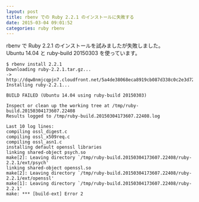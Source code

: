 ```yaml
---
layout: post
title: rbenv での Ruby 2.2.1 のインストールに失敗する
date: 2015-03-04 09:01:52
categories: ruby rbenv
---
```

<p>rbenv で Ruby 2.2.1 のインストールを試みましたが失敗しました。<br>
Ubuntu 14.04 と ruby-build 20150303 を使っています。</p>

<pre><code>$ rbenv install 2.2.1
Downloading ruby-2.2.1.tar.gz...
-&gt; http://dqw8nmjcqpjn7.cloudfront.net/5a4de38068eca8919cb087d338c0c2e3d72c9382c804fb27ab746e6c7819ab28
Installing ruby-2.2.1...

BUILD FAILED (Ubuntu 14.04 using ruby-build 20150303)

Inspect or clean up the working tree at /tmp/ruby-build.20150304173607.22408
Results logged to /tmp/ruby-build.20150304173607.22408.log

Last 10 log lines:
compiling ossl_digest.c
compiling ossl_x509req.c
compiling ossl_asn1.c
installing default openssl libraries
linking shared-object psych.so
make[2]: Leaving directory `/tmp/ruby-build.20150304173607.22408/ruby-2.2.1/ext/psych'
linking shared-object openssl.so
make[2]: Leaving directory `/tmp/ruby-build.20150304173607.22408/ruby-2.2.1/ext/openssl'
make[1]: Leaving directory `/tmp/ruby-build.20150304173607.22408/ruby-2.2.1'
make: *** [build-ext] Error 2
</code></pre>
